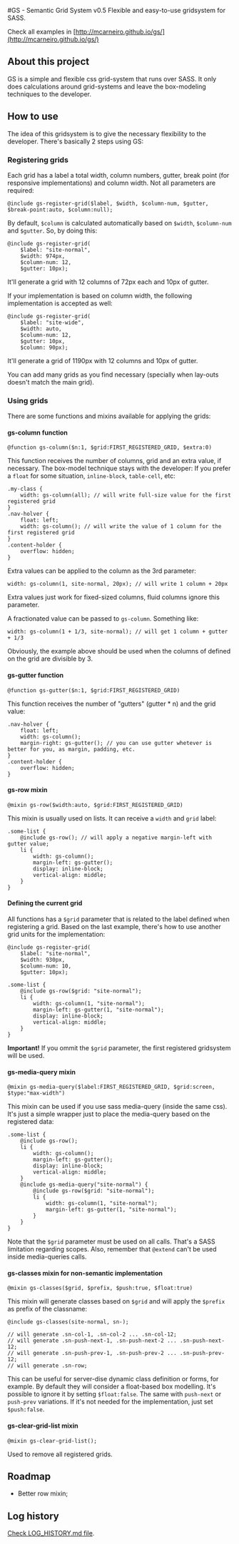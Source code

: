 #GS - Semantic Grid System v0.5
Flexible and easy-to-use gridsystem for SASS.

Check all examples in [http://mcarneiro.github.io/gs/](http://mcarneiro.github.io/gs/)

## About this project
GS is a simple and flexible css grid-system that runs over SASS. It only does calculations around grid-systems and leave the box-modeling techniques to the developer.

## How to use

The idea of this gridsystem is to give the necessary flexibility to the developer. There's basically 2 steps using GS:

### Registering grids

Each grid has a label a total width, column numbers, gutter, break point (for responsive implementations) and column width. Not all parameters are required:

    @include gs-register-grid($label, $width, $column-num, $gutter, $break-point:auto, $column:null);

By default, `$column` is calculated automatically based on `$width`, `$column-num` and `$gutter`. So, by doing this:

    @include gs-register-grid(
        $label: "site-normal",
        $width: 974px,
        $column-num: 12,
        $gutter: 10px);

It'll generate a grid with 12 columns of 72px each and 10px of gutter.

If your implementation is based on column width, the following implementation is accepted as well:

    @include gs-register-grid(
        $label: "site-wide",
        $width: auto,
        $column-num: 12,
        $gutter: 10px,
        $column: 90px);

It'll generate a grid of 1190px with 12 columns and 10px of gutter.

You can add many grids as you find necessary (specially when lay-outs doesn't match the main grid).

### Using grids

There are some functions and mixins available for applying the grids:

#### gs-column function

    @function gs-column($n:1, $grid:FIRST_REGISTERED_GRID, $extra:0)

This function receives the number of columns, grid and an extra value, if necessary. The box-model technique stays with the developer: If you prefer a `float` for some situation, `inline-block`, `table-cell`, etc:

    .my-class {
        width: gs-column(all); // will write full-size value for the first registered grid
    }
    .nav-holver {
        float: left;
        width: gs-column(); // will write the value of 1 column for the first registered grid
    }
    .content-holder {
        overflow: hidden;
    }

Extra values can be applied to the column as the 3rd parameter:

    width: gs-column(1, site-normal, 20px); // will write 1 column + 20px

Extra values just work for fixed-sized columns, fluid columns ignore this parameter.

A fractionated value can be passed to `gs-column`. Something like:

    width: gs-column(1 + 1/3, site-normal); // will get 1 column + gutter + 1/3

Obviously, the example above should be used when the columns of defined on the grid are divisible by 3.

#### gs-gutter function

    @function gs-gutter($n:1, $grid:FIRST_REGISTERED_GRID)

This function receives the number of "gutters" (gutter * n) and the grid value:

    .nav-holver {
        float: left;
        width: gs-column();
        margin-right: gs-gutter(); // you can use gutter whetever is better for you, as margin, padding, etc.
    }
    .content-holder {
        overflow: hidden;
    }

#### gs-row mixin

    @mixin gs-row($width:auto, $grid:FIRST_REGISTERED_GRID)

This mixin is usually used on lists. It can receive a `width` and `grid` label:

    .some-list {
        @include gs-row(); // will apply a negative margin-left with gutter value;
        li {
            width: gs-column();
            margin-left: gs-gutter();
            display: inline-block;
            vertical-align: middle;
        }
    }

#### Defining the current grid

All functions has a `$grid` parameter that is related to the label defined when registering a grid. Based on the last example, there's how to use another grid units for the implementation:

    @include gs-register-grid(
        $label: "site-normal",
        $width: 930px,
        $column-num: 10,
        $gutter: 10px);

    .some-list {
        @include gs-row($grid: "site-normal");
        li {
            width: gs-column(1, "site-normal");
            margin-left: gs-gutter(1, "site-normal");
            display: inline-block;
            vertical-align: middle;
        }
    }

**Important!** If you ommit the `$grid` parameter, the first registered gridsystem will be used.

#### gs-media-query mixin

    @mixin gs-media-query($label:FIRST_REGISTERED_GRID, $grid:screen, $type:"max-width")

This mixin can be used if you use sass media-query (inside the same css). It's just a simple wrapper just to place the media-query based on the registered data:

    .some-list {
        @include gs-row();
        li {
            width: gs-column();
            margin-left: gs-gutter();
            display: inline-block;
            vertical-align: middle;
        }
        @include gs-media-query("site-normal") {
            @include gs-row($grid: "site-normal");
            li {
                width: gs-column(1, "site-normal");
                margin-left: gs-gutter(1, "site-normal");
            }
        }
    }

Note that the `$grid` parameter must be used on all calls. That's a SASS limitation regarding scopes. Also, remember that `@extend` can't be used inside media-queries calls.

#### gs-classes mixin for non-semantic implementation

    @mixin gs-classes($grid, $prefix, $push:true, $float:true)

This mixin will generate classes based on `$grid` and will apply the `$prefix` as prefix of the classname:

    @include gs-classes(site-normal, sn-);
    
    // will generate .sn-col-1, .sn-col-2 ... .sn-col-12;
    // will generate .sn-push-next-1, .sn-push-next-2 ... .sn-push-next-12;
    // will generate .sn-push-prev-1, .sn-push-prev-2 ... .sn-push-prev-12;
    // will generate .sn-row;

This can be useful for server-dise dynamic class definition or forms, for example. By default they will consider a float-based box modelling. It's possible to ignore it by setting `$float:false`. The same with `push-next` or `push-prev` variations. If it's not needed for the implementation, just set `$push:false`.

#### gs-clear-grid-list mixin

    @mixin gs-clear-grid-list();

Used to remove all registered grids.

## Roadmap

* Better row mixin;

## Log history

[Check LOG_HISTORY.md file](LOG_HISTORY.md).